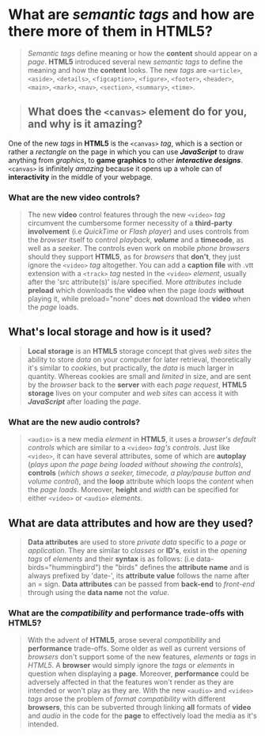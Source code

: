 # What are _semantic tags_ and how are there more of them in **HTML5**?
>_Semantic tags_ define meaning or how the **content** should appear on a _page_. **HTML5** introduced several new _semantic tags_ to define the meaning and how the **content** looks. The new _tags_ are ````<article>````, ````<aside>````, ````<details>````, ````<figcaption>````, ````<figure>````, ````<footer>````, ````<header>````, ````<main>````, ````<mark>````, ````<nav>````, ````<section>````, ````<summary>````, ````<time>````.

>## What does the ````<canvas>```` element do for you, and why is it amazing?
One of the new _tags_ in **HTML5** is the ````<canvas>```` _tag_, which is a section or rather a _rectangle_ on the page in which you can use **_JavaScript_** to draw anything from _graphics_, to **game graphics** to other **_interactive designs_**.
````<canvas>```` is infinitely _amazing_ because it opens up a whole can of **interactivity** in the middle of your webpage.

### What are the new **video** controls?
>The new **video** control features through the new ````<video>```` _tag_ circumvent the cumbersome former necessity of a **third-party involvement** (i.e _QuickTime_ or _Flash player_) and uses controls from the _browser_ itself to control _playback_, **_volume_** and a **timecode**, as well as a _seeker_. The controls even work on mobile _phone browsers_ should they support **HTML5**, as for _browsers_ that **don't**, they just ignore the ````<video>```` _tag_ altogether. You can add a **caption file** with .vtt extension with a ````<track>```` _tag_ nested in the ````<video>```` _element_, usually after the 'src attribute(s)' is/are specified. More _attributes_ include **preload** which downloads the **video** when the page _loads_ **without** playing it, while preload="none" does **not** download the **video** when the _page_ loads.

## What's **local storage** and how is it used?
>**Local storage** is an **HTML5** storage concept that gives _web sites_ the ability to store _data_ on your computer for later retrieval, theoretically it's similar to _cookies_, but practically, the _data_ is much larger in quantity. Whereas cookies are small and _limited_ in size, and are sent by the _browser_ back to the **server** with each _page request_, **HTML5 storage** lives on your computer and _web sites_ can access it with **_JavaScript_** after loading the _page_.

### What are the new **audio** controls?
>````<audio>```` is a new media _element_ in **HTML5**, it uses a _browser's default controls_ which are similar to a ````<video>```` _tag's controls_. Just like ````<video>````, it can have several attributes, some of which are **autoplay** (_plays upon the page being loaded without showing the controls_), **controls** (_which shows a seeker, timecode, a play/pause button and volume control_), and the **loop** attribute which loops the _content_ when the _page loads_. Moreover, **height** and _width_ can be specified for either ````<video>```` or ````<audio>```` _elements_.

## What are **data attributes** and how are they used?
>**Data attributes** are used to store _private data_ specific to a _page_ or _application_. They are similar to _classes_ or **ID's**, exist in the _opening tags_ of _elements_ and their **syntax** is as follows: (i.e data-birds="hummingbird") the "birds" defines the **attribute name** and is always prefixed by 'date-', its **attribute value** follows the name after an = sign. **Data attributes** can be passed from **back-end** to _front-end_ through using the **data name** not the _value_.

### What are the _compatibility_ and **performance** trade-offs with **HTML5**?
>With the advent of **HTML5**, arose several _compatibility_ and **performance** trade-offs. Some older as well as current versions of _browsers_ don't support some of the new features, _elements_ or _tags_ in _HTML5_. A **browser** would simply ignore the _tags_ or _elements_ in question when displaying a **page**. Moreover, **performance** could be adversely affected in that the features won't render as they are intended or won't play as they are. With the new ````<audio>```` and ````<video>```` _tags_ arose the problem of _format compatibility_ with different **browsers**, this can be subverted through linking **all** formats of **video** and _audio_ in the code for the **page** to effectively load the media as it's intended.
